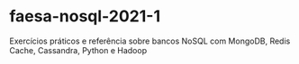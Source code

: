 # faesa-nosql-2021-1
Exercícios práticos e referência sobre bancos NoSQL com MongoDB, Redis Cache, Cassandra, Python e Hadoop
